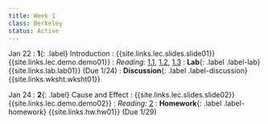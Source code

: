```yaml
---
title: Week 1
class: Berkeley
status: Active
---
```


Jan 22
: **1**{: .label} Introduction
    : {{site.links.lec.slides.slide01}} {{site.links.lec.demo.demo01}}
: _Reading:_ [1.1](https://inferentialthinking.com/chapters/01/1/intro.html), [1.2](https://inferentialthinking.com/chapters/01/2/why-data-science.html), [1.3](https://inferentialthinking.com/chapters/01/3/Plotting_the_Classics.html)
: **Lab**{: .label .label-lab} {{site.links.lab.lab01}} (Due 1/24) 
: **Discussion**{: .label .label-discussion} {{site.links.wksht.wksht01}}

Jan 24
: **2**{: .label} Cause and Effect
    : {{site.links.lec.slides.slide02}} {{site.links.lec.demo.demo02}}
: _Reading:_ [2](https://inferentialthinking.com/chapters/02/causality-and-experiments.html)
: **Homework**{: .label .label-homework} 
    {{site.links.hw.hw01}} (Due 1/29)
